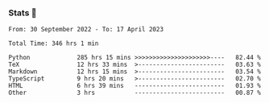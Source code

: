### Stats 👋
<!--START_SECTION:waka-->

```text
From: 30 September 2022 - To: 17 April 2023

Total Time: 346 hrs 1 min

Python             285 hrs 15 mins >>>>>>>>>>>>>>>>>>>>>----   82.44 %
TeX                12 hrs 33 mins  >------------------------   03.63 %
Markdown           12 hrs 15 mins  >------------------------   03.54 %
TypeScript         9 hrs 20 mins   >------------------------   02.70 %
HTML               6 hrs 39 mins   -------------------------   01.93 %
Other              3 hrs           -------------------------   00.87 %
```

<!--END_SECTION:waka-->

<!--
**buhaytza2005/buhaytza2005** is a ✨ _special_ ✨ repository because its `README.md` (this file) appears on your GitHub profile.

Here are some ideas to get you started:

- 🔭 I’m currently working on ...
- 🌱 I’m currently learning ...
- 👯 I’m looking to collaborate on ...
- 🤔 I’m looking for help with ...
- 💬 Ask me about ...
- 📫 How to reach me: ...
- 😄 Pronouns: ...
- ⚡ Fun fact: ...
-->


